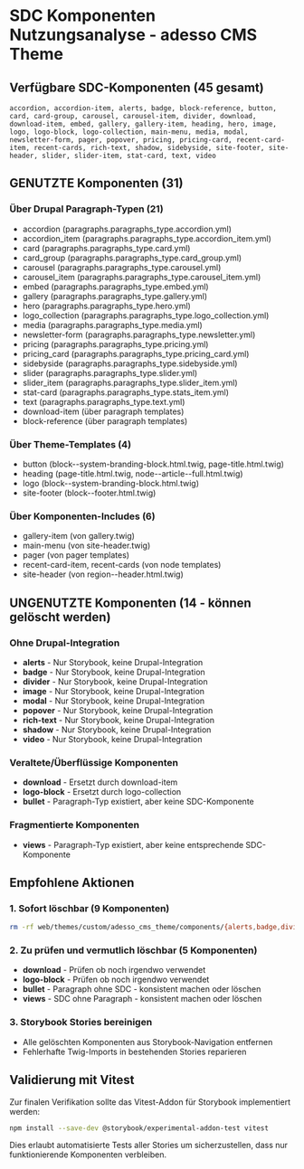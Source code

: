 # SDC Komponenten Nutzungsanalyse - adesso CMS Theme

## Verfügbare SDC-Komponenten (45 gesamt)

```
accordion, accordion-item, alerts, badge, block-reference, button, card, card-group, carousel, carousel-item, divider, download, download-item, embed, gallery, gallery-item, heading, hero, image, logo, logo-block, logo-collection, main-menu, media, modal, newsletter-form, pager, popover, pricing, pricing-card, recent-card-item, recent-cards, rich-text, shadow, sidebyside, site-footer, site-header, slider, slider-item, stat-card, text, video
```

## GENUTZTE Komponenten (31)

### Über Drupal Paragraph-Typen (21)
- accordion (paragraphs.paragraphs_type.accordion.yml)
- accordion_item (paragraphs.paragraphs_type.accordion_item.yml) 
- card (paragraphs.paragraphs_type.card.yml)
- card_group (paragraphs.paragraphs_type.card_group.yml)
- carousel (paragraphs.paragraphs_type.carousel.yml)
- carousel_item (paragraphs.paragraphs_type.carousel_item.yml)
- embed (paragraphs.paragraphs_type.embed.yml)
- gallery (paragraphs.paragraphs_type.gallery.yml)
- hero (paragraphs.paragraphs_type.hero.yml)
- logo_collection (paragraphs.paragraphs_type.logo_collection.yml)
- media (paragraphs.paragraphs_type.media.yml)
- newsletter-form (paragraphs.paragraphs_type.newsletter.yml)
- pricing (paragraphs.paragraphs_type.pricing.yml)
- pricing_card (paragraphs.paragraphs_type.pricing_card.yml)
- sidebyside (paragraphs.paragraphs_type.sidebyside.yml)
- slider (paragraphs.paragraphs_type.slider.yml)
- slider_item (paragraphs.paragraphs_type.slider_item.yml)
- stat-card (paragraphs.paragraphs_type.stats_item.yml)
- text (paragraphs.paragraphs_type.text.yml)
- download-item (über paragraph templates)
- block-reference (über paragraph templates)

### Über Theme-Templates (4)
- button (block--system-branding-block.html.twig, page-title.html.twig)
- heading (page-title.html.twig, node--article--full.html.twig) 
- logo (block--system-branding-block.html.twig)
- site-footer (block--footer.html.twig)

### Über Komponenten-Includes (6)
- gallery-item (von gallery.twig)
- main-menu (von site-header.twig)
- pager (von pager templates)
- recent-card-item, recent-cards (von node templates)
- site-header (von region--header.html.twig)

## UNGENUTZTE Komponenten (14 - können gelöscht werden)

### Ohne Drupal-Integration
- **alerts** - Nur Storybook, keine Drupal-Integration
- **badge** - Nur Storybook, keine Drupal-Integration  
- **divider** - Nur Storybook, keine Drupal-Integration
- **image** - Nur Storybook, keine Drupal-Integration
- **modal** - Nur Storybook, keine Drupal-Integration
- **popover** - Nur Storybook, keine Drupal-Integration
- **rich-text** - Nur Storybook, keine Drupal-Integration
- **shadow** - Nur Storybook, keine Drupal-Integration
- **video** - Nur Storybook, keine Drupal-Integration

### Veraltete/Überflüssige Komponenten
- **download** - Ersetzt durch download-item
- **logo-block** - Ersetzt durch logo-collection
- **bullet** - Paragraph-Typ existiert, aber keine SDC-Komponente

### Fragmentierte Komponenten  
- **views** - Paragraph-Typ existiert, aber keine entsprechende SDC-Komponente

## Empfohlene Aktionen

### 1. Sofort löschbar (9 Komponenten)
```bash
rm -rf web/themes/custom/adesso_cms_theme/components/{alerts,badge,divider,image,modal,popover,rich-text,shadow,video}
```

### 2. Zu prüfen und vermutlich löschbar (5 Komponenten)
- **download** - Prüfen ob noch irgendwo verwendet
- **logo-block** - Prüfen ob noch irgendwo verwendet  
- **bullet** - Paragraph ohne SDC - konsistent machen oder löschen
- **views** - SDC ohne Paragraph - konsistent machen oder löschen

### 3. Storybook Stories bereinigen
- Alle gelöschten Komponenten aus Storybook-Navigation entfernen
- Fehlerhafte Twig-Imports in bestehenden Stories reparieren

## Validierung mit Vitest

Zur finalen Verifikation sollte das Vitest-Addon für Storybook implementiert werden:

```bash
npm install --save-dev @storybook/experimental-addon-test vitest
```

Dies erlaubt automatisierte Tests aller Stories um sicherzustellen, dass nur funktionierende Komponenten verbleiben.